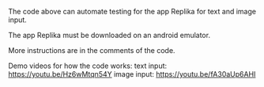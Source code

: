 The code above can automate testing for the app Replika for text and image input.

The app Replika must be downloaded on an android emulator. 

More instructions are in the comments of the code.

Demo videos for how the code works:
text input: https://youtu.be/Hz6wMtqn54Y
image input: https://youtu.be/fA30aUp6AHI
